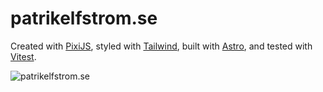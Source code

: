# patrikelfstrom.se

Created with [PixiJS](https://pixijs.com/), styled with [Tailwind](https://tailwindcss.com), built with [Astro](https://astro.build), and tested with [Vitest](https://vitest.dev/).

![patrikelfstrom.se](https://i.imgur.com/HLwBbkr.jpg)
